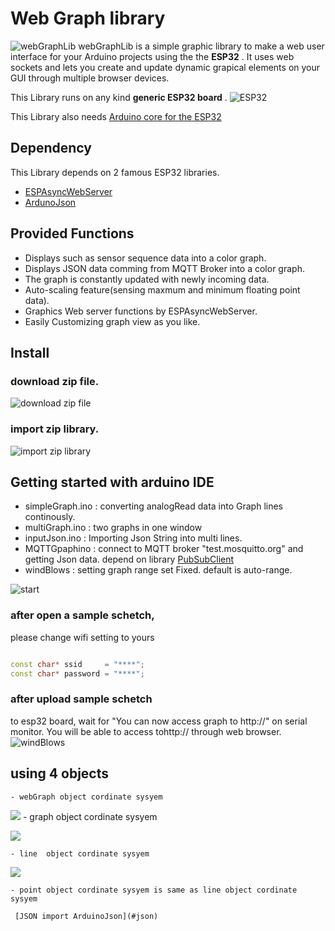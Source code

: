# Web Graph library
![webGraphLib](https://github.com/HideakiAbe/ESP32Repository/blob/main/doc/sampleGraph.png)
webGraphLib is a simple graphic library to make a web user interface for your Arduino projects using the  the **ESP32** . It uses web sockets and lets you create and update dynamic grapical elements on your GUI through multiple browser devices.

This Library runs on any kind  **generic ESP32 board** .
![ESP32](https://github.com/HideakiAbe/ESP32Repository/blob/main/doc/ESP32.jpg) 

This Library also needs [Arduino core for the ESP32](https://github.com/espressif/arduino-esp32#installation-instructions)
##  Dependency
This Library depends on 2 famous ESP32 libraries.
- [ESPAsyncWebServer](https://github.com/me-no-dev/ESPAsyncWebServer)
- [ArdunoJson](https://github.com/bblanchon/ArduinoJson)

##  Provided Functions
- Displays such as sensor sequence data into a color graph.
- Displays JSON data comming from MQTT Broker into a color graph.
- The graph is constantly updated with newly incoming data.
- Auto-scaling feature(sensing maxmum and minimum floating point data).
- Graphics Web server functions by ESPAsyncWebServer.
- Easily Customizing graph view as you like.

##  Install 

### download zip file.

![download zip file](https://github.com/HideakiAbe/ESP32Repository/blob/main/doc/zipDwonload.png)


### import zip library.

![import zip library](https://github.com/HideakiAbe/ESP32Repository/blob/main/doc/EzipLibimport.png)



## Getting started with arduino IDE 
- simpleGraph.ino  :  converting analogRead data into Graph lines continously. 
- multiGraph.ino   :  two graphs in one window 
- inputJson.ino    :  Importing Json String  into multi lines.
- MQTTGpaphino     :  connect to MQTT broker "test.mosquitto.org" and getting Json data. depend on library [PubSubClient](https://github.com/knolleary/pubsubclient)
- windBlows     :  setting graph range set Fixed.  default is auto-range.


![start](https://github.com/HideakiAbe/ESP32Repository/blob/main/doc/Startsample.png)

### after open a sample schetch,
please change wifi setting to yours
```cpp

const char* ssid     = "****";
const char* password = "****";

```
### after upload sample schetch
to esp32 board, wait for "You can now access graph to http://<ipaddress>" on serial monitor. You will be able to access tohttp://<ipaddress> through web browser.
![windBlows](https://github.com/HideakiAbe/ESP32Repository/blob/main/doc/tornadopng.png)


 ## using 4 objects
    - webGraph object cordinate sysyem
    
![](https://github.com/HideakiAbe/ESP32Repository/blob/main/doc/webGraphOject.png)
    - graph object cordinate sysyem

![](https://github.com/HideakiAbe/ESP32Repository/blob/main/doc/webGraphOject.png)

    - line  object cordinate sysyem
![](https://github.com/HideakiAbe/ESP32Repository/blob/main/doc/webGraphOject.png)

    - point object cordinate sysyem is same as line object cordinate sysyem
    
     [JSON import ArduinoJson](#json)
 
